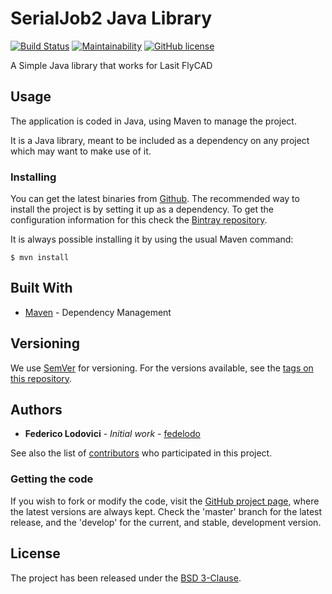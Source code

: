 # SerialJob2 Java Library
[![Build Status](https://travis-ci.org/fedelodo/serialjob2libjava.svg?branch=master)](https://travis-ci.org/fedelodo/serialjob2libjava)   [![Maintainability](https://api.codeclimate.com/v1/badges/bed415ee2f91065b2320/maintainability)](https://codeclimate.com/github/fedelodo/serialjob2libjava/maintainability)   [![GitHub license](https://img.shields.io/github/license/fedelodo/serialjob2libjava.svg)](https://github.com/fedelodo/serialjob2libjava/blob/master/LICENSE)

A Simple Java library that works for Lasit FlyCAD

## Usage

The application is coded in Java, using Maven to manage the project.

It is a Java library, meant to be included as a dependency on any project which may want to make use of it.

### Installing

You can get the latest binaries from [Github](https://github.com/fedelodo/seraljob2libjava/releases/latest).
The recommended way to install the project is by setting it up as a dependency. To get the configuration information for this check the [Bintray repository][bintray-repo].

It is always possible installing it by using the usual Maven command:

```
$ mvn install
```

## Built With

* [Maven](https://maven.apache.org/) - Dependency Management

## Versioning

We use [SemVer](http://semver.org/) for versioning. For the versions available, see the [tags on this repository](https://github.com/fedelodo/serialjob2libjava/tags). 

## Authors

* **Federico Lodovici** - *Initial work* - [fedelodo](https://github.com/fedelodo)

See also the list of [contributors](https://github.com/your/project/contributors) who participated in this project.

### Getting the code

If you wish to fork or modify the code, visit the [GitHub project page][scm], where the latest versions are always kept. Check the 'master' branch for the latest release, and the 'develop' for the current, and stable, development version.

## License

The project has been released under the [BSD 3-Clause][license].

[bintray-repo]: https://bintray.com/fedelodo/maven/SerialJob2libjava/view
[license]: https://opensource.org/licenses/BSD-3-Clause
[scm]: https://github.com/fedelodo/serialjob2libjava
